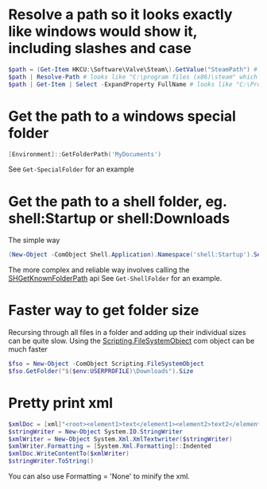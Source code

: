 # Resolve a path so it looks exactly like windows would show it, including slashes and case

```PowerShell
$path = (Get-Item HKCU:\Software\Valve\Steam\).GetValue("SteamPath") # looks like "c:/program files (x86)/steam"
$path | Resolve-Path # looks like "C:\program files (x86)\steam" which is better
$path | Get-Item | Select -ExpandProperty FullName # looks like "C:\Program Files (x86)\Steam", correct case and everything
```


# Get the path to a windows special folder
```PowerShell
[Environment]::GetFolderPath('MyDocuments')
```

See ``Get-SpecialFolder`` for an example



# Get the path to a shell folder, eg. shell:Startup or shell:Downloads
The simple way
```PowerShell
(New-Object -ComObject Shell.Application).Namespace('shell:Startup').Self.Path
```
The more complex and reliable way involves calling the [SHGetKnownFolderPath](https://learn.microsoft.com/en-us/windows/win32/api/shlobj_core/nf-shlobj_core-shgetknownfolderpath) api
See ``Get-ShellFolder`` for an example.


# Faster way to get folder size
Recursing through all files in a folder and adding up their individual sizes can be quite slow.
Using the [Scripting.FileSystemObject](https://learn.microsoft.com/en-us/office/vba/language/reference/user-interface-help/filesystemobject-object) com object can be much faster
```PowerShell
$fso = New-Object -ComObject Scripting.FileSystemObject
$fso.GetFolder("$($env:USERPROFILE)\Downloads").Size
```

# Pretty print xml
```PowerShell
$xmlDoc = [xml]"<root><element1>text</element1><element2>text2</element2></root>"
$stringWriter = New-Object System.IO.StringWriter
$xmlWriter = New-Object System.Xml.XmlTextwriter($stringWriter)
$xmlWriter.Formatting = [System.Xml.Formatting]::Indented
$xmlDoc.WriteContentTo($xmlWriter)
$stringWriter.ToString()
```
You can also use Formatting = 'None' to minify the xml.